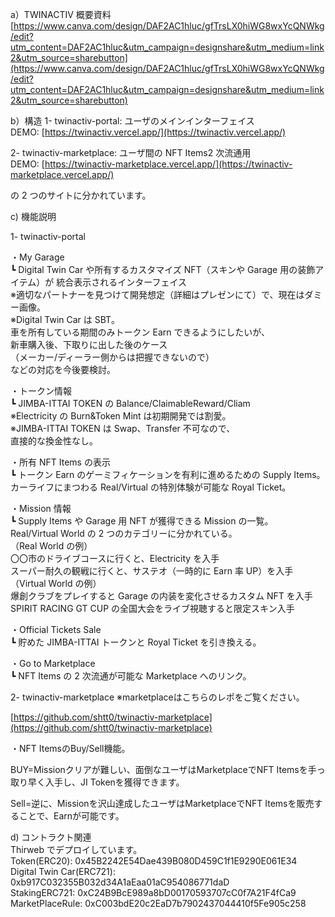 a）TWINACTIV 概要資料
[https://www.canva.com/design/DAF2AC1hluc/gfTrsLX0hiWG8wxYcQNWkg/edit?utm_content=DAF2AC1hluc&utm_campaign=designshare&utm_medium=link2&utm_source=sharebutton](https://www.canva.com/design/DAF2AC1hluc/gfTrsLX0hiWG8wxYcQNWkg/edit?utm_content=DAF2AC1hluc&utm_campaign=designshare&utm_medium=link2&utm_source=sharebutton)

b）構造
1- twinactiv-portal: ユーザのメインインターフェイス  
   DEMO: [https://twinactiv.vercel.app/](https://twinactiv.vercel.app/)

2- twinactiv-marketplace: ユーザ間の NFT Items2 次流通用  
   DEMO: [https://twinactiv-marketplace.vercel.app/](https://twinactiv-marketplace.vercel.app/)

の 2 つのサイトに分かれています。

c) 機能説明

1- twinactiv-portal

   ・My Garage  
     ┗ Digital Twin Car や所有するカスタマイズ NFT（スキンや Garage 用の装飾アイテム）が
        統合表示されるインターフェイス  
        ※適切なパートナーを見つけて開発想定（詳細はプレゼンにて）で、現在はダミー画像。  
        ※Digital Twin Car は SBT。  
           車を所有している期間のみトークン Earn できるようにしたいが、  
           新車購入後、下取りに出した後のケース  
           （メーカー/ディーラー側からは把握できないので）  
           などの対応を今後要検討。  
 
   ・トークン情報  
     ┗ JIMBA-ITTAI TOKEN の Balance/ClaimableReward/Cliam  
        ※Electricity の Burn&Token Mint は初期開発では割愛。  
        ※JIMBA-ITTAI TOKEN は Swap、Transfer 不可なので、  
           直接的な換金性なし。  
   
   ・所有 NFT Items の表示  
     ┗ トークン Earn のゲーミフィケーションを有利に進めるための Supply Items。  
        カーライフにまつわる Real/Virtual の特別体験が可能な Royal Ticket。  
   
   ・Mission 情報  
     ┗ Supply Items や Garage 用 NFT が獲得できる Mission の一覧。  
        Real/Virtual World の 2 つのカテゴリーに分かれている。  
        （Real World の例）  
        〇〇市のドライブコースに行くと、Electricity を入手  
        スーパー耐久の観戦に行くと、サステオ（一時的に Earn 率 UP）を入手  
        （Virtual World の例）  
        爆創クラブをプレイすると Garage の内装を変化させるカスタム NFT を入手  
        SPIRIT RACING GT CUP の全国大会をライブ視聴すると限定スキン入手  
   
   ・Official Tickets Sale  
     ┗ 貯めた JIMBA-ITTAI トークンと Royal Ticket を引き換える。  
   
   ・Go to Marketplace  
     ┗ NFT Items の 2 次流通が可能な Marketplace へのリンク。


2- twinactiv-marketplace
※marketplaceはこちらのレポをご覧ください。　


 [https://github.com/shtt0/twinactiv-marketplace](https://github.com/shtt0/twinactiv-marketplace)


・NFT ItemsのBuy/Sell機能。


BUY=Missionクリアが難しい、面倒なユーザはMarketplaceでNFT Itemsを手っ取り早く入手し、JI Tokenを獲得できます。


Sell=逆に、Missionを沢山達成したユーザはMarketplaceでNFT Itemsを販売することで、Earnが可能です。　　


d) コントラクト関連  
   Thirweb でデプロイしています。  
   Token(ERC20): 0x45B2242E54Dae439B080D459C1f1E9290E061E34  
   Digital Twin Car(ERC721): 0xb917C032355B032d34A1aEaa01aC954086771daD  
   StakingERC721: 0xC24B9BcE989a8bD00170593707cC0f7A21F4fCa9  
   MarketPlaceRule: 0xC003bdE20c2EaD7b7902437044410f5Fe905c258  
